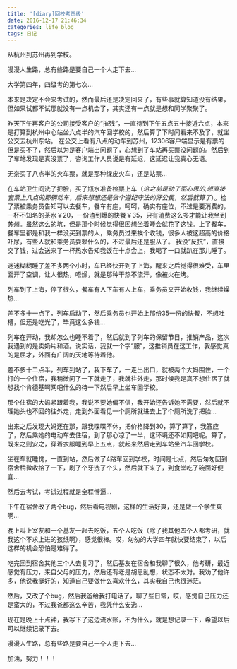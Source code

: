 ```yaml
---
title: '[diary]回校考四级'
date: 2016-12-17 21:46:34
categories: life_blog
tags: 日记
---
```


从杭州到苏州再到学校。

漫漫人生路，总有些路是要自己一个人走下去...

<!-- more -->
大学第四年，四级考的第七次...

本来是决定不会来考试的，然而最后还是决定回来了，有些事就算知道没有结果，但如果试都不试那就没有一点机会了，其实还有一点就是想和同学聚聚了。

昨天下午再客户的公司接受客户的“摧残”，一直待到下午五点五十接近六点，本来是打算到杭州中心站坐六点半的汽车回学校的，然后算了下时间看来不及了，就坐公交去杭州东站。
在公交上看有八点的动车到苏州，12306客户端显示是有票的但是买不了，然后以为是客户端出问题了，心想到了车站再买票没问题的。然后到了车站发现是真没票了，咨询工作人员说是有延迟，这延迟让我真心无语。

无奈买了八点半的火车票，就是那种绿皮火车，还是站票...

在车站卫生间洗了把脸，买了瓶水准备检票上车（_这之前是动了歪心思的,想直接套票上八点的那辆动车，后来想想还是做个遵纪守法的好公民，然后就算了_）。检了票被乘务员告知可以去餐车，餐车有座，呵呵，确实有座位，不过是要消费的，一杯不知名的茶水￥20，一份渣到爆的快餐￥35，只有消费这么多才能让我坐到苏州。虽然这么的坑，但是那个时候觉得很困想坐着睡会就花了这钱。上了餐车，餐车里都是和我一样没买到票的人，乘务员过来挨个收钱，很多人被这超高的价格吓尿，有些人就和乘务员耍赖什么的，不过最后还是服从了。
我没“反抗”，直接交了钱，过会送来了一杯热水告知我饭在十点会上，我喝了一口就趴在那儿睡了。

迷迷糊糊睡了差不多两个小时，车已经快开到了上海，醒来之后觉得很难受，车里面开了空调，让人很热，唔燥，就是那种干热不流汗，像被火在烤。

列车到了上海，停了很久，餐车有人下车有人上车，乘务员又开始收钱，我继续燥热...

差不多十一点了，列车启动了，然后乘务员也开始上那份35一份的快餐，不想吐槽，但还是吃光了，毕竟这么多钱...

列车在开动，我却怎么也睡不着了，然后就到了列车的保留节目，推销产品，这次我遇到的是卖奶片和酒。说实话，我就一个字“服”，这推销员在这工作，我感觉真的是屈才，外面有广阔的天地等待着他。

差不多十二点半，列车到站了，我下车了，一走出出口，就被两个大妈围住，一个打的一个住宿，我稍微问了一下就走了，我就往外走，那时候我是真不想住宿了就想找个肯德基啊网吧什么的待一下然后早上坐车回学校。

那个住宿的大妈紧跟着我，我说不要她偏不信，我开始还告诉她不需要，然后就不理她头也不回的往外走，走到外面看见一个厕所就进去上了个厕所洗了把脸...

出来之后发现大妈还在那，跟我喋喋不休，把价格降到30，算了算了，我答应了，然后乘她的电动车去住宿，到了那心凉了一半，这环境还不如网吧呢。算了，既来之则安之，穿着衣服睡到早上五点，就起来然后走到车站坐汽车回学校。

坐在车就睡觉，一直到站，然后做了4路车回到学校，时间是七点，然后匆匆回到宿舍稍微收拾了一下，刷了个牙洗了个头，然后就下来了，到食堂吃了碗面好便宜...

然后去考试，考试过程就是全程懵逼...

下午在宿舍改了两个bug，然后看电视剧，这样的生活好爽，还是做一个学生爽啊...

晚上叫上室友和一个基友一起去吃饭，五个人吃饭（除了我其他四个人都考研，就我这个不求上进的孩纸啊），感觉很棒。哎，匆匆的大学四年就快要结束了，以后这样的机会恐怕是难得了。

吃完回到宿舍其他三个人去复习了，然后基友在宿舍和我聊了很久，他考研，最近感觉有压力，来自父母的压力，然后还有老是胡思乱想，状态不太对。我劝了他许多，他说我挺好的，知道自己要做什么喜欢什么，其实我自己也很迷茫。

然后，又改了个bug，然后我爸给我打电话了，聊了些日常，哎，感觉自己压力还是蛮大的，不过我爸都这么辛苦，我凭什么安逸...

现在是晚上十点钟，我写下了这边流水账，不为什么，就是想记录一下，希望以后可以继续记录下去。

漫漫人生路，总有些路是要自己一个人走下去...

加油，努力！！！











